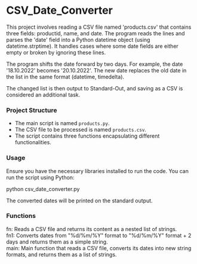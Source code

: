 # CSV_Date_Converter

This project involves reading a CSV file named 'products.csv' that contains three fields: productid, name, and date. The program reads the lines and parses the 'date' field into a Python datetime object (using datetime.strptime). It handles cases where some date fields are either empty or broken by ignoring these lines.

The program shifts the date forward by two days. For example, the date '18.10.2022' becomes '20.10.2022'. The new date replaces the old date in the list in the same format (datetime, timedelta).

The changed list is then output to Standard-Out, and saving as a CSV is considered an additional task.

### Project Structure

- The main script is named `products.py`.
- The CSV file to be processed is named `products.csv`.
- The script contains three functions encapsulating different functionalities.

### Usage

Ensure you have the necessary libraries installed to run the code. You can run the script using Python:

python csv_date_converter.py

The converted dates will be printed on the standard output.

### Functions
fn: Reads a CSV file and returns its content as a nested list of strings.  
fn1: Converts dates from "%d/%m/%Y" format to "%d/%m/%Y" format + 2 days and returns them as a simple string.  
main: Main function that reads a CSV file, converts its dates into new string formats, and returns them as a list of strings.
